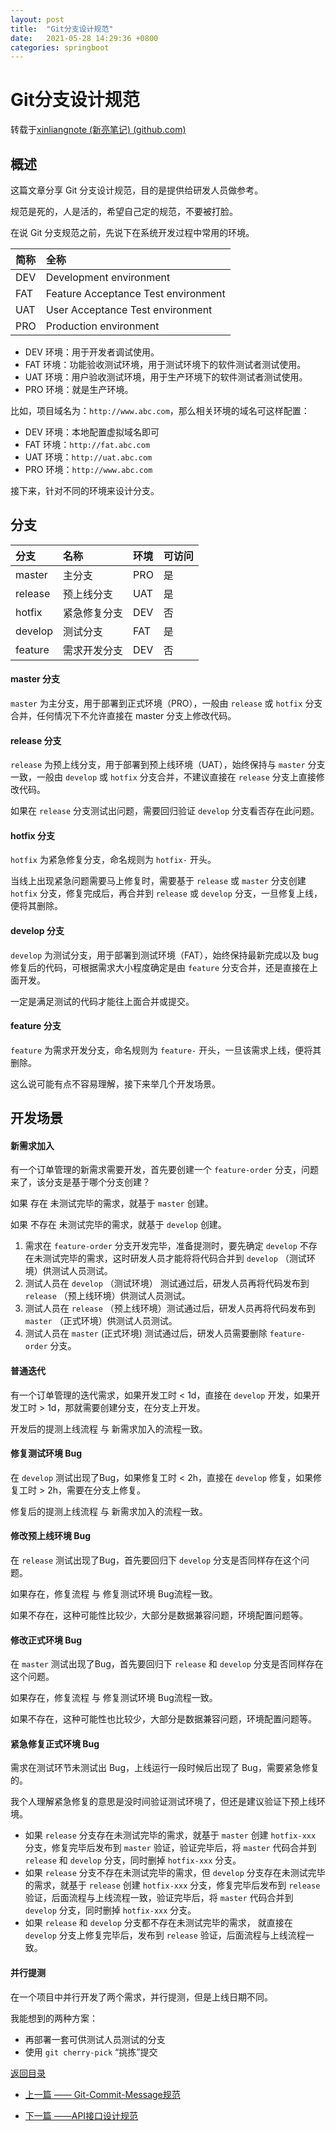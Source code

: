 ```yaml
---
layout: post
title:  "Git分支设计规范"
date:   2021-05-28 14:29:36 +0800
categories: springboot
---
```


# Git分支设计规范

转载于[xinliangnote (新亮笔记) (github.com)](https://github.com/xinliangnote)

## 概述

这篇文章分享 Git 分支设计规范，目的是提供给研发人员做参考。

规范是死的，人是活的，希望自己定的规范，不要被打脸。

在说 Git 分支规范之前，先说下在系统开发过程中常用的环境。

| 简称 | 全称                                |
| :--- | :---------------------------------- |
| DEV  | Development environment             |
| FAT  | Feature Acceptance Test environment |
| UAT  | User Acceptance Test environment    |
| PRO  | Production environment              |



- DEV 环境：用于开发者调试使用。
- FAT 环境：功能验收测试环境，用于测试环境下的软件测试者测试使用。
- UAT 环境：用户验收测试环境，用于生产环境下的软件测试者测试使用。
- PRO 环境：就是生产环境。

比如，项目域名为：`http://www.abc.com`，那么相关环境的域名可这样配置：

- DEV 环境：本地配置虚拟域名即可
- FAT 环境：`http://fat.abc.com`
- UAT 环境：`http://uat.abc.com`
- PRO 环境：`http://www.abc.com`

接下来，针对不同的环境来设计分支。

## 分支

| 分支    | 名称         | 环境 | 可访问 |
| :------ | :----------- | :--- | :----- |
| master  | 主分支       | PRO  | 是     |
| release | 预上线分支   | UAT  | 是     |
| hotfix  | 紧急修复分支 | DEV  | 否     |
| develop | 测试分支     | FAT  | 是     |
| feature | 需求开发分支 | DEV  | 否     |

#### master 分支

`master` 为主分支，用于部署到正式环境（PRO），一般由 `release` 或 `hotfix` 分支合并，任何情况下不允许直接在 master 分支上修改代码。

#### release 分支

`release` 为预上线分支，用于部署到预上线环境（UAT），始终保持与 `master` 分支一致，一般由 `develop` 或 `hotfix` 分支合并，不建议直接在 `release` 分支上直接修改代码。

如果在 `release` 分支测试出问题，需要回归验证 `develop` 分支看否存在此问题。

#### hotfix 分支

`hotfix` 为紧急修复分支，命名规则为 `hotfix-` 开头。

当线上出现紧急问题需要马上修复时，需要基于 `release` 或 `master` 分支创建 `hotfix` 分支，修复完成后，再合并到 `release` 或 `develop` 分支，一旦修复上线，便将其删除。

#### develop 分支

`develop` 为测试分支，用于部署到测试环境（FAT），始终保持最新完成以及 bug 修复后的代码，可根据需求大小程度确定是由 `feature` 分支合并，还是直接在上面开发。

一定是满足测试的代码才能往上面合并或提交。

#### feature 分支

`feature` 为需求开发分支，命名规则为 `feature-` 开头，一旦该需求上线，便将其删除。

这么说可能有点不容易理解，接下来举几个开发场景。

## 开发场景

#### 新需求加入

有一个订单管理的新需求需要开发，首先要创建一个 `feature-order` 分支，问题来了，该分支是基于哪个分支创建？

如果 存在 未测试完毕的需求，就基于 `master` 创建。

如果 不存在 未测试完毕的需求，就基于 `develop` 创建。

1. 需求在 `feature-order` 分支开发完毕，准备提测时，要先确定 `develop` 不存在未测试完毕的需求，这时研发人员才能将将代码合并到 `develop` （测试环境）供测试人员测试。
2. 测试人员在 `develop` （测试环境） 测试通过后，研发人员再将代码发布到 `release` （预上线环境）供测试人员测试。
3. 测试人员在 `release` （预上线环境）测试通过后，研发人员再将代码发布到 `master` （正式环境）供测试人员测试。
4. 测试人员在 `master` (正式环境) 测试通过后，研发人员需要删除 `feature-order` 分支。

#### 普通迭代

有一个订单管理的迭代需求，如果开发工时 < 1d，直接在 `develop` 开发，如果开发工时 > 1d，那就需要创建分支，在分支上开发。

开发后的提测上线流程 与 新需求加入的流程一致。

#### 修复测试环境 Bug

在 `develop` 测试出现了Bug，如果修复工时 < 2h，直接在 `develop` 修复，如果修复工时 > 2h，需要在分支上修复。

修复后的提测上线流程 与 新需求加入的流程一致。

#### 修改预上线环境 Bug

在 `release` 测试出现了Bug，首先要回归下 `develop` 分支是否同样存在这个问题。

如果存在，修复流程 与 修复测试环境 Bug流程一致。

如果不存在，这种可能性比较少，大部分是数据兼容问题，环境配置问题等。

#### 修改正式环境 Bug

在 `master` 测试出现了Bug，首先要回归下 `release` 和 `develop` 分支是否同样存在这个问题。

如果存在，修复流程 与 修复测试环境 Bug流程一致。

如果不存在，这种可能性也比较少，大部分是数据兼容问题，环境配置问题等。

#### 紧急修复正式环境 Bug

需求在测试环节未测试出 Bug，上线运行一段时候后出现了 Bug，需要紧急修复的。

我个人理解紧急修复的意思是没时间验证测试环境了，但还是建议验证下预上线环境。

- 如果 `release` 分支存在未测试完毕的需求，就基于 `master` 创建 `hotfix-xxx` 分支，修复完毕后发布到 `master` 验证，验证完毕后，将 `master` 代码合并到 `release` 和 `develop` 分支，同时删掉 `hotfix-xxx` 分支。
- 如果 `release` 分支不存在未测试完毕的需求，但 `develop` 分支存在未测试完毕的需求，就基于 `release` 创建 `hotfix-xxx` 分支，修复完毕后发布到 `release` 验证，后面流程与上线流程一致，验证完毕后，将 `master` 代码合并到 `develop` 分支，同时删掉 `hotfix-xxx` 分支。
- 如果 `release` 和 `develop` 分支都不存在未测试完毕的需求， 就直接在 `develop` 分支上修复完毕后，发布到 `release` 验证，后面流程与上线流程一致。

#### 并行提测

在一个项目中并行开发了两个需求，并行提测，但是上线日期不同。

我能想到的两种方案：

- 再部署一套可供测试人员测试的分支
- 使用 `git cherry-pick` “挑拣”提交

[返回目录](https://zph-programmer.github.io)

* [上一篇 —— Git-Commit-Message规范](12-Git-Commit-Message规范.md)

* [下一篇 ——API接口设计规范](14-API接口设计规范.md)